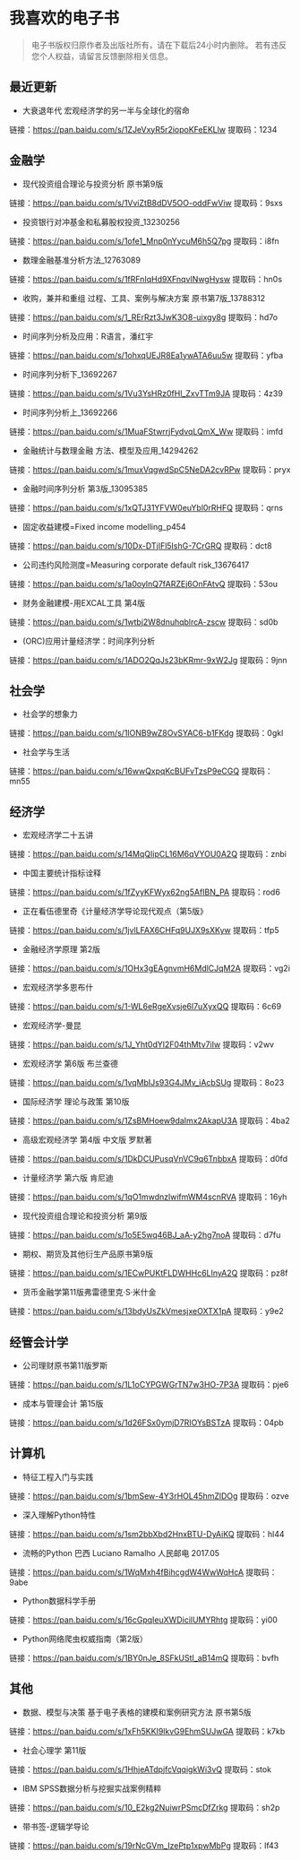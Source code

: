 # 我喜欢的电子书

> 电子书版权归原作者及出版社所有，请在下载后24小时内删除。
> 若有违反您个人权益，请留言反馈删除相关信息。



## 最近更新

- 大衰退年代  宏观经济学的另一半与全球化的宿命

链接：https://pan.baidu.com/s/1ZJeVxyR5r2iopoKFeEKLlw 
提取码：1234 



## 金融学

- 现代投资组合理论与投资分析  原书第9版

链接：https://pan.baidu.com/s/1VviZtB8dDV5OO-oddFwViw 
提取码：9sxs

- 投资银行对冲基金和私募股权投资_13230256

链接：https://pan.baidu.com/s/1ofe1_Mnp0nYycuM6h5Q7pg 
提取码：i8fn

- 数理金融基准分析方法_12763089

链接：https://pan.baidu.com/s/1fRFnIqHd9XFnqvINwgHysw 
提取码：hn0s 

- 收购，兼并和重组  过程、工具、案例与解决方案  原书第7版_13788312

链接：https://pan.baidu.com/s/1_RErRzt3JwK3O8-uixgy8g 
提取码：hd7o 

- 时间序列分析及应用：R语言，潘红宇

链接：https://pan.baidu.com/s/1ohxqUEJR8Ea1ywATA6uu5w 
提取码：yfba

- 时间序列分析下_13692267

链接：https://pan.baidu.com/s/1Vu3YsHRz0fHl_ZxvTTm9JA 
提取码：4z39

- 时间序列分析上_13692266

链接：https://pan.baidu.com/s/1MuaFStwrrjFydvqLQmX_Ww 
提取码：imfd

- 金融统计与数理金融  方法、模型及应用_14294262

链接：https://pan.baidu.com/s/1muxVqgwdSpC5NeDA2cvRPw 
提取码：pryx

- 金融时间序列分析 第3版_13095385

链接：https://pan.baidu.com/s/1xQTJ31YFVW0euYbl0rRHFQ 
提取码：qrns

- 固定收益建模=Fixed income modelling_p454

链接：https://pan.baidu.com/s/10Dx-DTjIFl5IshG-7CrGRQ 
提取码：dct8

- 公司违约风险测度=Measuring corporate default risk_13676417

链接：https://pan.baidu.com/s/1a0oylnQ7fARZEj6OnFAtvQ 
提取码：53ou

- 财务金融建模-用EXCAL工具 第4版

链接：https://pan.baidu.com/s/1wtbj2W8dnuhqblrcA-zscw 
提取码：sd0b

- (ORC)应用计量经济学：时间序列分析

链接：https://pan.baidu.com/s/1ADO2QqJs23bKRmr-9xW2Jg 
提取码：9jnn


## 社会学

- 社会学的想象力

链接：https://pan.baidu.com/s/1lONB9wZ8OvSYAC6-b1FKdg 
提取码：0gkl

- 社会学与生活

链接：https://pan.baidu.com/s/16wwQxpqKcBUFvTzsP9eCGQ 
提取码：mn55 



## 经济学

- 宏观经济学二十五讲

链接：https://pan.baidu.com/s/14MqQIipCL16M6qVYOU0A2Q 
提取码：znbi

- 中国主要统计指标诠释

链接：https://pan.baidu.com/s/1fZyyKFWyx62ng5AfIBN_PA 
提取码：rod6

- 正在看伍德里奇《计量经济学导论现代观点（第5版》

链接：https://pan.baidu.com/s/1jvlLFAX6CHFq9UJX9sXKyw 
提取码：tfp5

- 金融经济学原理  第2版

链接：https://pan.baidu.com/s/1OHx3gEAgnvmH6MdlCJqM2A 
提取码：vg2i

- 宏观经济学多恩布什

链接：https://pan.baidu.com/s/1-WL6eRgeXvsje6l7uXyxQQ 
提取码：6c69

- 宏观经济学-曼昆

链接：https://pan.baidu.com/s/1J_Yht0dYl2F04thMtv7iIw 
提取码：v2wv

- 宏观经济学 第6版 布兰查德

链接：https://pan.baidu.com/s/1vqMbIJs93G4JMv_iAcbSUg 
提取码：8o23 

- 国际经济学  理论与政策  第10版

链接：https://pan.baidu.com/s/1ZsBMHoew9daImx2AkapU3A 
提取码：4ba2 

- 高级宏观经济学 第4版 中文版 罗默著

链接：https://pan.baidu.com/s/1DkDCUPusqVnVC9q6TnbbxA 
提取码：d0fd 

- 计量经济学 第六版 肯尼迪

链接：https://pan.baidu.com/s/1qO1mwdnzlwifmWM4scnRVA 
提取码：16yh

- 现代投资组合理论和投资分析 第9版

链接：https://pan.baidu.com/s/1o5E5wq46BJ_aA-y2hg7noA 
提取码：d7fu

- 期权、期货及其他衍生产品原书第9版

链接：https://pan.baidu.com/s/1ECwPUKtFLDWHHc6LInyA2Q 
提取码：pz8f

- 货币金融学第11版弗雷德里克·S·米什金

链接：https://pan.baidu.com/s/13bdyUsZkVmesjxeOXTX1pA 
提取码：y9e2 



## 经管会计学

- 公司理财原书第11版罗斯

链接：https://pan.baidu.com/s/1L1oCYPGWGrTN7w3HO-7P3A 
提取码：pje6 

- 成本与管理会计  第15版

链接：https://pan.baidu.com/s/1d26FSx0ymjD7RIOYsBSTzA 
提取码：04pb



## 计算机

- 特征工程入门与实践

链接：https://pan.baidu.com/s/1bmSew-4Y3rHOL45hmZlDOg 
提取码：ozve

- 深入理解Python特性

链接：https://pan.baidu.com/s/1sm2bbXbd2HnxBTU-DyAiKQ 
提取码：hl44

- 流畅的Python 巴西 Luciano Ramalho 人民邮电 2017.05

链接：https://pan.baidu.com/s/1WqMxh4fBihcgdW4WwWqHcA 
提取码：9abe 

- Python数据科学手册

链接：https://pan.baidu.com/s/16cGpqIeuXWDicilUMYRhtg 
提取码：yi00

- Python网络爬虫权威指南（第2版）

链接：https://pan.baidu.com/s/1BY0nJe_8SFkUStI_aB14mQ 
提取码：bvfh 



## 其他

- 数据、模型与决策  基于电子表格的建模和案例研究方法  原书第5版


链接：https://pan.baidu.com/s/1xFh5KKI9lkvG9EhmSUJwGA 
提取码：k7kb 

- 社会心理学  第11版

链接：https://pan.baidu.com/s/1HhjeATdpjfcVqqigkWi3vQ 
提取码：stok 

- IBM SPSS数据分析与挖掘实战案例精粹

链接：https://pan.baidu.com/s/10_E2kg2NuiwrPSmcDfZrkg 
提取码：sh2p

- 带书签-逻辑学导论

链接：https://pan.baidu.com/s/19rNcGVm_IzePtp1xpwMbPg 
提取码：lf43



